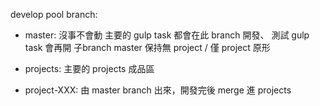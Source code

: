 develop pool branch:

* master: 
沒事不會動
主要的 gulp task 都會在此 branch 開發、
測試 gulp task 會再開 子branch
master 保持無 project / 僅 project 原形

* projects:
主要的 projects 成品區

* project-XXX:
由 master branch 出來，開發完後 merge 進 projects
